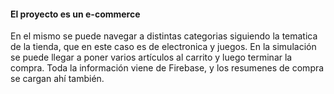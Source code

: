 #### El proyecto es un e-commerce
En el mismo se puede navegar a distintas categorias siguiendo la tematica de la tienda, que en este caso es de electronica y juegos.
En la simulación se puede llegar a poner varios artículos al carrito y luego terminar la compra.
Toda la información viene de Firebase, y los resumenes de compra se cargan ahí también.
